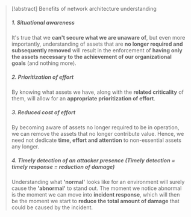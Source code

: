 
>[!abstract] Benefits of network architecture understanding
>
>##### 1. Situational awareness
>It's true that we **can't secure what we are unaware of**, but even more importantly, understanding of assets that are **no longer required and subsequently removed** will result in the enforcement of **having only the assets necessary to the achievement of our organizational goals** (and nothing more). 
>
>
>##### 2. Prioritization of effort
>By knowing what assets we have, along with the **related criticality** of them, will allow for an **appropriate prioritization of effort**.
>
>
>##### 3. Reduced cost of effort
>By becoming aware of assets no longer required to be in operation, we can remove the assets that no longer contribute value. Hence, we need not dedicate **time, effort and attention** to non-essential assets any longer.
>
>##### 4. Timely detection of an attacker presence (Timely detection = timely response = reduction of damage)
>Understanding what **'normal'** looks like for an environment will surely cause the **'abnormal'** to stand out. The moment we notice abnormal is the moment we can move into **incident response**, which will then be the moment we start to **reduce the total amount of damage** that could be caused by the incident.

